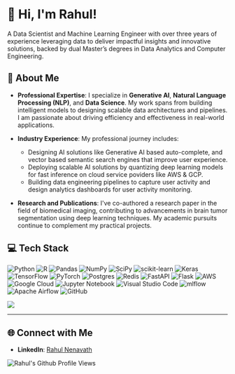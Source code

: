 # 👋 Hi, I'm Rahul!
A Data Scientist and Machine Learning Engineer with over three years of experience leveraging data to deliver impactful insights and innovative solutions, backed by dual Master’s degrees in Data Analytics and Computer Engineering.

## 💁 About Me

- **Professional Expertise**: 
  I specialize in **Generative AI**, **Natural Language Processing (NLP)**, and **Data Science**. My work spans from building intelligent models to designing scalable data architectures and pipelines. I am passionate about driving efficiency and effectiveness in real-world applications.

- **Industry Experience**:
  My professional journey includes:
  - Designing AI solutions like Generative AI based auto-complete, and vector based semantic search engines that improve user experience.
  - Deploying scalable AI solutions by quantizing deep learning models for fast inference on cloud service poviders like AWS & GCP.
  - Building data engineering pipelines to capture user activity and design analytics dashboards for user activity monitoring.

- **Research and Publications**:
  I've co-authored a research paper in the field of biomedical imaging, contributing to advancements in brain tumor segmentation using deep learning techniques. My academic pursuits continue to complement my practical projects.

## 💻 Tech Stack
![Python](https://img.shields.io/badge/python-3670A0?style=for-the-badge&logo=python&logoColor=ffdd54)
![R](https://img.shields.io/badge/r-%23276DC3.svg?style=for-the-badge&logo=r&logoColor=white)
![Pandas](https://img.shields.io/badge/pandas-%23150458.svg?style=for-the-badge&logo=pandas&logoColor=white)
![NumPy](https://img.shields.io/badge/numpy-%23013243.svg?style=for-the-badge&logo=numpy&logoColor=white)
![SciPy](https://img.shields.io/badge/SciPy-%230C55A5.svg?style=for-the-badge&logo=scipy&logoColor=%white)
![scikit-learn](https://img.shields.io/badge/scikit--learn-%23F7931E.svg?style=for-the-badge&logo=scikit-learn&logoColor=white)
![Keras](https://img.shields.io/badge/Keras-%23D00000.svg?style=for-the-badge&logo=Keras&logoColor=white)
![TensorFlow](https://img.shields.io/badge/TensorFlow-%23FF6F00.svg?style=for-the-badge&logo=TensorFlow&logoColor=white)
![PyTorch](https://img.shields.io/badge/PyTorch-%23EE4C2C.svg?style=for-the-badge&logo=PyTorch&logoColor=white)
![Postgres](https://img.shields.io/badge/postgres-%23316192.svg?style=for-the-badge&logo=postgresql&logoColor=white)
![Redis](https://img.shields.io/badge/redis-%23DD0031.svg?style=for-the-badge&logo=redis&logoColor=white)
![FastAPI](https://img.shields.io/badge/FastAPI-005571?style=for-the-badge&logo=fastapi)
![Flask](https://img.shields.io/badge/flask-%23000.svg?style=for-the-badge&logo=flask&logoColor=white)
![AWS](https://img.shields.io/badge/AWS-%23FF9900.svg?style=for-the-badge&logo=amazon-aws&logoColor=white)
![Google Cloud](https://img.shields.io/badge/GoogleCloud-%234285F4.svg?style=for-the-badge&logo=google-cloud&logoColor=white)
![Jupyter Notebook](https://img.shields.io/badge/jupyter-%23FA0F00.svg?style=for-the-badge&logo=jupyter&logoColor=white)
![Visual Studio Code](https://img.shields.io/badge/Visual%20Studio%20Code-0078d7.svg?style=for-the-badge&logo=visual-studio-code&logoColor=white)
![mlflow](https://img.shields.io/badge/mlflow-%23d9ead3.svg?style=for-the-badge&logo=numpy&logoColor=blue)
![Apache Airflow](https://img.shields.io/badge/Apache%20Airflow-017CEE?style=for-the-badge&logo=Apache%20Airflow&logoColor=white)
![GitHub](https://img.shields.io/badge/github-%23121011.svg?style=for-the-badge&logo=github&logoColor=white)


<!-- GitHub stats from https://github.com/anuraghazra/github-readme-stats -->
![](https://github-readme-stats.vercel.app/api?username=RahulNenavath&theme=radical&hide_border=false&include_all_commits=true&count_private=true)<br/>

---

## 🌐 Connect with Me
- **LinkedIn**: [Rahul Nenavath](https://www.linkedin.com/in/rahul-nenavath/)

![Rahul's Github Profile Views](https://komarev.com/ghpvc/?username=RahulNenavath&color=blue) 
